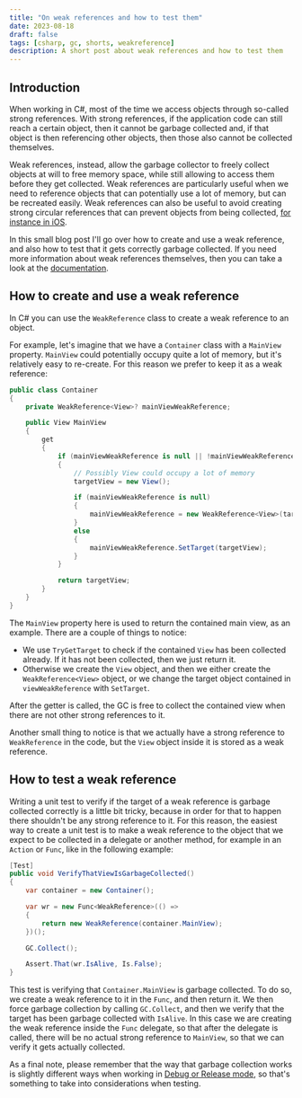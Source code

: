 ```yaml
---
title: "On weak references and how to test them"
date: 2023-08-18
draft: false
tags: [csharp, gc, shorts, weakreference]
description: A short post about weak references and how to test them
---
```

## Introduction

When working in C#, most of the time we access objects through so-called strong references. With strong references, if the application code can still reach a certain object, then it cannot be garbage collected and, if that object is then referencing other objects, then those also cannot be collected themselves.

Weak references, instead, allow the garbage collector to freely collect objects at will to free memory space, while still allowing to access them before they get collected. Weak references are particularly useful when we need to reference objects that can potentially use a lot of memory, but can be recreated easily. Weak references can also be useful to avoid creating strong circular references that can prevent objects from being collected, [for instance in iOS](https://learn.microsoft.com/en-us/xamarin/ios/deploy-test/performance#avoid-strong-circular-references). 

In this small blog post I'll go over how to create and use a weak reference, and also how to test that it gets correctly garbage collected. If you need more information about weak references themselves, then you can take a look at the [documentation](https://learn.microsoft.com/en-us/dotnet/standard/garbage-collection/weak-references). 

## How to create and use a weak reference

In C# you can use the `WeakReference` class to create a weak reference to an object. 

For example, let's imagine that we have a `Container` class with a `MainView` property. `MainView` could potentially occupy quite a lot of memory, but it's relatively easy to re-create. For this reason we prefer to keep it as a weak reference:

```csharp
public class Container
{
    private WeakReference<View>? mainViewWeakReference;

	public View MainView
	{
		get
		{
			if (mainViewWeakReference is null || !mainViewWeakReference.TryGetTarget(out var targetView))
			{
				// Possibly View could occupy a lot of memory
				targetView = new View();

				if (mainViewWeakReference is null)
				{
					mainViewWeakReference = new WeakReference<View>(targetView);
				}
				else
				{
					mainViewWeakReference.SetTarget(targetView);
				}
			}

			return targetView;
		}
	}
}
```

The `MainView` property here is used to return the contained main view, as an example. 
There are a couple of things to notice:
- We use `TryGetTarget` to check if the contained `View` has been collected already. If it has not been collected, then we just return it.
- Otherwise we create the `View` object, and then we either create the `WeakReference<View>` object, or we change the target object contained in `viewWeakReference` with `SetTarget`.

After the getter is called, the GC is free to collect the contained view when there are not other strong references to it. 

Another small thing to notice is that we actually have a strong reference to `WeakReference` in the code, but the `View` object inside it is stored as a weak reference. 

## How to test a weak reference

Writing a unit test to verify if the target of a weak reference is garbage collected correctly is a little bit tricky, because in order for that to happen there shouldn't be any strong reference to it. For this reason, the easiest way to create a unit test is to make a weak reference to the object that we expect to be collected in a delegate or another method, for example in an `Action` or `Func`, like in the following example:

```csharp
[Test]
public void VerifyThatViewIsGarbageCollected()
{
    var container = new Container();

    var wr = new Func<WeakReference>(() =>
    {
        return new WeakReference(container.MainView);
    })();

    GC.Collect();

    Assert.That(wr.IsAlive, Is.False);
}
```

This test is verifying that `Container.MainView` is garbage collected. To do so, we create a weak reference to it in the `Func`, and then return it. We then force garbage collection by calling `GC.Collect`, and then we verify that the target has been garbage collected with `IsAlive`. In this case we are creating the weak reference inside the `Func` delegate, so that after the delegate is called, there will be no actual strong reference to `MainView`, so that we can verify it gets actually collected.

As a final note, please remember that the way that garbage collection works is slightly different ways when working in [Debug or Release mode](https://stackoverflow.com/questions/7165353/does-garbage-collection-run-during-debug), so that's something to take into considerations when testing. 